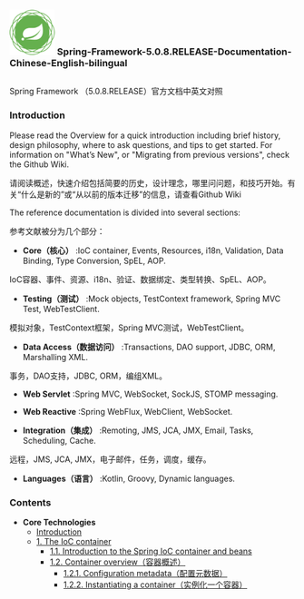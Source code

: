 ### <img src="spring-framework.png" width="80" height="80"> Spring-Framework-5.0.8.RELEASE-Documentation-Chinese-English-bilingual

##

Spring Framework （5.0.8.RELEASE）官方文档中英文对照

### Introduction

Please read the Overview for a quick introduction including brief history, design philosophy, where to ask questions, and tips to get started. For information on "What’s New", or "Migrating from previous versions", check the Github Wiki.

请阅读概述，快速介绍包括简要的历史，设计理念，哪里问问题，和技巧开始。有关“什么是新的”或“从以前的版本迁移”的信息，请查看Github Wiki

The reference documentation is divided into several sections:

参考文献被分为几个部分：

- **Core（核心）** :IoC container, Events, Resources, i18n, Validation, Data Binding, Type Conversion, SpEL, AOP.

IoC容器、事件、资源、i18n、验证、数据绑定、类型转换、SpEL、AOP。

- **Testing（测试）** :Mock objects, TestContext framework, Spring MVC Test, WebTestClient.

模拟对象，TestContext框架，Spring MVC测试，WebTestClient。

- **Data Access（数据访问）** :Transactions, DAO support, JDBC, ORM, Marshalling XML.

事务，DAO支持，JDBC, ORM，编组XML。

- **Web Servlet** :Spring MVC, WebSocket, SockJS, STOMP messaging.

- **Web Reactive** :Spring WebFlux, WebClient, WebSocket.

- **Integration（集成）** :Remoting, JMS, JCA, JMX, Email, Tasks, Scheduling, Cache.

远程，JMS, JCA, JMX，电子邮件，任务，调度，缓存。

- **Languages（语言）** :Kotlin, Groovy, Dynamic languages.

### Contents
- **Core Technologies** 
  - [Introduction](Core-Technologies-Introduction.md)
  - [1. The IoC container](1.1-Introduction-to-the-Spring-IoC-container-and-beans.md)
    - [1.1. Introduction to the Spring IoC container and beans](1.1-Introduction-to-the-Spring-IoC-container-and-beans.md)
    - [1.2. Container overview（容器概述）](1.2-Container-overview.md)
      - [1.2.1. Configuration metadata（配置元数据）](1.2.1-Configuration-metadata.md)
      - [1.2.2. Instantiating a container（实例化一个容器）](1.2.2-Instantiating-a-container.md)
